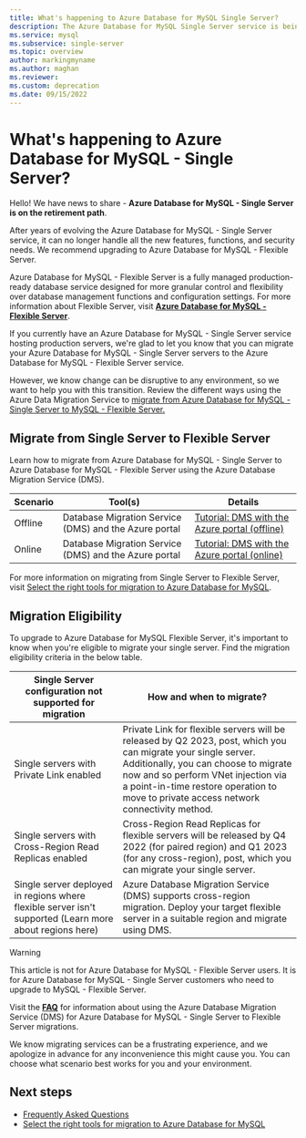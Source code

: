 ```yaml
---
title: What's happening to Azure Database for MySQL Single Server?
description: The Azure Database for MySQL Single Server service is being deprecated.
ms.service: mysql
ms.subservice: single-server
ms.topic: overview
author: markingmyname
ms.author: maghan
ms.reviewer: 
ms.custom: deprecation
ms.date: 09/15/2022
---
```


# What's happening to Azure Database for MySQL - Single Server?

Hello! We have news to share - **Azure Database for MySQL - Single Server is on the retirement path**.

After years of evolving the Azure Database for MySQL - Single Server service, it can no longer handle all the new features, functions, and security needs. We recommend upgrading to Azure Database for MySQL - Flexible Server. 

Azure Database for MySQL - Flexible Server is a fully managed production-ready database service designed for more granular control and flexibility over database management functions and configuration settings. For more information about Flexible Server, visit **[Azure Database for MySQL - Flexible Server](../flexible-server/overview.md)**.

If you currently have an Azure Database for MySQL - Single Server service hosting production servers, we're glad to let you know that you can migrate your Azure Database for MySQL - Single Server servers to the Azure Database for MySQL - Flexible Server service.

However, we know change can be disruptive to any environment, so we want to help you with this transition. Review the different ways using the Azure Data Migration Service to [migrate from Azure Database for MySQL - Single Server to MySQL - Flexible Server.](#migrate-from-single-server-to-flexible-server)

## Migrate from Single Server to Flexible Server

Learn how to migrate from Azure Database for MySQL - Single Server to Azure Database for MySQL - Flexible Server using the Azure Database Migration Service (DMS).

| Scenario | Tool(s) | Details | 
|----------|---------|---------|
| Offline | Database Migration Service (DMS) and the Azure portal | [Tutorial: DMS with the Azure portal (offline)](../../dms/tutorial-mysql-azure-single-to-flex-offline-portal.md) |
| Online | Database Migration Service (DMS) and the Azure portal | [Tutorial: DMS with the Azure portal (online)](../../dms/tutorial-mysql-Azure-single-to-flex-online-portal.md) |

For more information on migrating from Single Server to Flexible Server, visit [Select the right tools for migration to Azure Database for MySQL](../migrate/how-to-decide-on-right-migration-tools.md).

## Migration Eligibility

To upgrade to Azure Database for MySQL Flexible Server, it's important to know when you're eligible to migrate your single server. Find the migration eligibility criteria in the below table.

| Single Server configuration not supported for migration | How and when to migrate? |
|---------------------------------------------------------|--------------------------|
| Single servers with Private Link enabled | Private Link for flexible servers will be released by Q2 2023, post, which you can migrate your single server. Additionally, you can choose to migrate now and so perform VNet injection via a point-in-time restore operation to move to private access network connectivity method. |
| Single servers with Cross-Region Read Replicas enabled | Cross-Region Read Replicas for flexible servers will be released by Q4 2022 (for paired region) and Q1 2023 (for any cross-region), post, which you can migrate your single server. |
| Single server deployed in regions where flexible server isn't supported (Learn more about regions here) | Azure Database Migration Service (DMS) supports cross-region migration. Deploy your target flexible server in a suitable region and migrate using DMS. |

> [!Warning]
> This article is not for Azure Database for MySQL - Flexible Server users. It is for Azure Database for MySQL - Single Server customers who need to upgrade to MySQL - Flexible Server.

Visit the **[FAQ](../../dms/faq-mysql-single-to-flex.md)** for information about using the Azure Database Migration Service (DMS) for Azure Database for MySQL - Single Server to Flexible Server migrations.

We know migrating services can be a frustrating experience, and we apologize in advance for any inconvenience this might cause you. You can choose what scenario best works for you and your environment.

## Next steps

- [Frequently Asked Questions](../../dms/faq-mysql-single-to-flex.md)
- [Select the right tools for migration to Azure Database for MySQL](../migrate/how-to-decide-on-right-migration-tools.md)